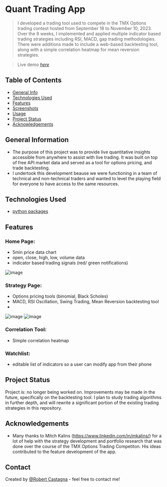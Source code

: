 # Quant Trading App
> I developed a trading tool used to compete in the TMX Options trading contest hosted from September 18 to November 10, 2023. Over the 8 weeks, I implemented and applied multiple indicator based trading strategies including RSI, MACD, gap trading methodologies. There were additions made to include a web-based backtesting tool, along with a simple correlation heatmap for mean reversion strategies.

> Live demo [_here_](https://quanttrading.streamlit.app/)

## Table of Contents
* [General Info](#general-information)
* [Technologies Used](#technologies-used)
* [Features](#features)
* [Screenshots](#screenshots)
* [Usage](#usage)
* [Project Status](#project-status)
* [Acknowledgements](#acknowledgements)


## General Information
- The purpose of this project was to provide live quantitative insights accessible from anywhere to assist with live trading. It was built on top of free API market data and served as a tool for options pricing, and trade backtesting.  
- I undertook this development beause we were functioning in a team of technical and non-technical traders and wanted to level the playing field for everyone to have access to the same resources. 


## Technologies Used
- [python packages](requirements.txt)


## Features
### Home Page:
- 5min price data chart
- open, close, high, low, volume data
- indicator based trading signals (red/ green notifications)
  
![image](https://github.com/RobertCastagna/Quant_Trading/assets/49927397/929f4dc7-a17f-4cad-b1b2-418ca9b655a6)

### Strategy Page:
- Options pricing tools (binomial, Black Scholes)
- MACD, RSI Oscillation, Swing Trading, Mean Reversion backtesting tool
- 
![image](https://github.com/RobertCastagna/Quant_Trading/assets/49927397/2378ff1f-2b9f-4109-aeed-402fb485e1e1)
![image](https://github.com/RobertCastagna/Quant_Trading/assets/49927397/5eb7aed3-b841-446b-bcd8-a5a313cbe533)

### Correlation Tool:
- Simple correlation heatmap 

### Watchlist:
- editable list of indicators so a user can modify app from their phone 


## Project Status
Project is: no longer being worked on. Improvements may be made in the future, specifically on the backtesting tool. I plan to study trading algorithms in further depth, and will rewrite a significant portion of the existing trading strategies in this repository. 


## Acknowledgements
- Many thanks to Mitch Kalins (https://www.linkedin.com/in/mkalins/) for a lot of help with the strategy development and portfolio research that was done over the course of the TMX Options Trading Competiton. His ideas contributed to the feature development of the app. 


## Contact
Created by [@Robert Castagna](https://www.linkedin.com/in/castagnarobert/) - feel free to contact me!
